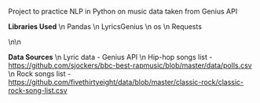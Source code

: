 Project to practice NLP in Python on music data taken from Genius API

**Libraries Used**
\n Pandas
\n LyricsGenius
\n os
\n Requests

\n\n

**Data Sources**
\n Lyric data - Genius API
\n Hip-hop songs list - https://github.com/sjockers/bbc-best-rapmusic/blob/master/data/polls.csv
\n Rock songs list - https://github.com/fivethirtyeight/data/blob/master/classic-rock/classic-rock-song-list.csv